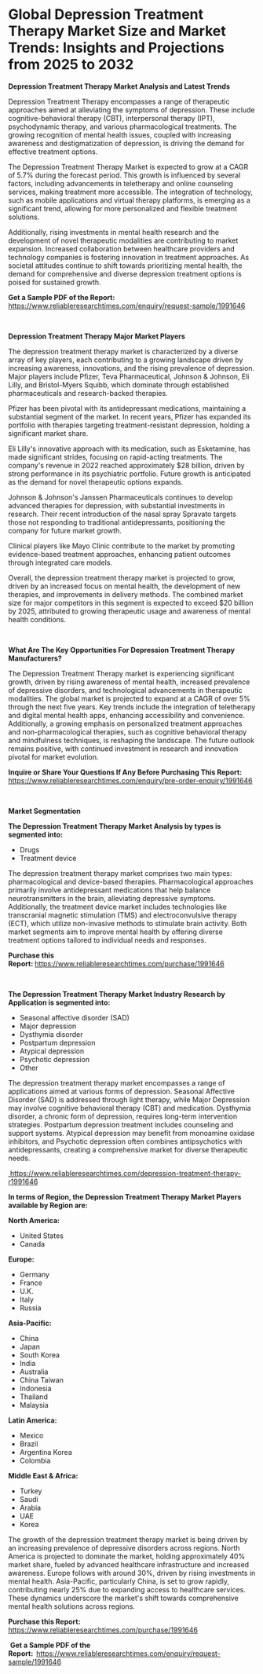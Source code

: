 <p><h1>Global Depression Treatment Therapy Market Size and Market Trends: Insights and Projections from 2025 to 2032</h1></p><p><strong>Depression Treatment Therapy Market Analysis and Latest Trends</strong></p>
<p><p>Depression Treatment Therapy encompasses a range of therapeutic approaches aimed at alleviating the symptoms of depression. These include cognitive-behavioral therapy (CBT), interpersonal therapy (IPT), psychodynamic therapy, and various pharmacological treatments. The growing recognition of mental health issues, coupled with increasing awareness and destigmatization of depression, is driving the demand for effective treatment options.</p><p>The Depression Treatment Therapy Market is expected to grow at a CAGR of 5.7% during the forecast period. This growth is influenced by several factors, including advancements in teletherapy and online counseling services, making treatment more accessible. The integration of technology, such as mobile applications and virtual therapy platforms, is emerging as a significant trend, allowing for more personalized and flexible treatment solutions.</p><p>Additionally, rising investments in mental health research and the development of novel therapeutic modalities are contributing to market expansion. Increased collaboration between healthcare providers and technology companies is fostering innovation in treatment approaches. As societal attitudes continue to shift towards prioritizing mental health, the demand for comprehensive and diverse depression treatment options is poised for sustained growth.</p></p>
<p><strong>Get a Sample PDF of the Report:&nbsp;</strong> <a href="https://www.reliableresearchtimes.com/enquiry/request-sample/1991646?utm_campaign=3265&utm_medium=2&utm_source=Github&utm_content=ia&utm_term=12042025&utm_id=depression-treatment-therapy">https://www.reliableresearchtimes.com/enquiry/request-sample/1991646</a></p>
<p>&nbsp;</p>
<p><strong>Depression Treatment Therapy Major Market Players</strong></p>
<p><p>The depression treatment therapy market is characterized by a diverse array of key players, each contributing to a growing landscape driven by increasing awareness, innovations, and the rising prevalence of depression. Major players include Pfizer, Teva Pharmaceutical, Johnson & Johnson, Eli Lilly, and Bristol-Myers Squibb, which dominate through established pharmaceuticals and research-backed therapies.</p><p>Pfizer has been pivotal with its antidepressant medications, maintaining a substantial segment of the market. In recent years, Pfizer has expanded its portfolio with therapies targeting treatment-resistant depression, holding a significant market share.</p><p>Eli Lilly's innovative approach with its medication, such as Esketamine, has made significant strides, focusing on rapid-acting treatments. The company's revenue in 2022 reached approximately $28 billion, driven by strong performance in its psychiatric portfolio. Future growth is anticipated as the demand for novel therapeutic options expands.</p><p>Johnson & Johnson's Janssen Pharmaceuticals continues to develop advanced therapies for depression, with substantial investments in research. Their recent introduction of the nasal spray Spravato targets those not responding to traditional antidepressants, positioning the company for future market growth.</p><p>Clinical players like Mayo Clinic contribute to the market by promoting evidence-based treatment approaches, enhancing patient outcomes through integrated care models.</p><p>Overall, the depression treatment therapy market is projected to grow, driven by an increased focus on mental health, the development of new therapies, and improvements in delivery methods. The combined market size for major competitors in this segment is expected to exceed $20 billion by 2025, attributed to growing therapeutic usage and awareness of mental health conditions.</p></p>
<p>&nbsp;</p>
<p><strong>What Are The Key Opportunities For Depression Treatment Therapy Manufacturers?</strong></p>
<p><p>The Depression Treatment Therapy market is experiencing significant growth, driven by rising awareness of mental health, increased prevalence of depressive disorders, and technological advancements in therapeutic modalities. The global market is projected to expand at a CAGR of over 5% through the next five years. Key trends include the integration of teletherapy and digital mental health apps, enhancing accessibility and convenience. Additionally, a growing emphasis on personalized treatment approaches and non-pharmacological therapies, such as cognitive behavioral therapy and mindfulness techniques, is reshaping the landscape. The future outlook remains positive, with continued investment in research and innovation pivotal for market evolution.</p></p>
<p><strong>Inquire or Share Your Questions If Any Before Purchasing This Report:</strong> <a href="https://www.reliableresearchtimes.com/enquiry/pre-order-enquiry/1991646?utm_campaign=3265&utm_medium=2&utm_source=Github&utm_content=ia&utm_term=12042025&utm_id=depression-treatment-therapy">https://www.reliableresearchtimes.com/enquiry/pre-order-enquiry/1991646</a></p>
<p>&nbsp;</p>
<p><strong>Market Segmentation</strong></p>
<p><strong>The Depression Treatment Therapy Market Analysis by types is segmented into:</strong></p>
<p><ul><li>Drugs</li><li>Treatment device</li></ul></p>
<p><p>The depression treatment therapy market comprises two main types: pharmacological and device-based therapies. Pharmacological approaches primarily involve antidepressant medications that help balance neurotransmitters in the brain, alleviating depressive symptoms. Additionally, the treatment device market includes technologies like transcranial magnetic stimulation (TMS) and electroconvulsive therapy (ECT), which utilize non-invasive methods to stimulate brain activity. Both market segments aim to improve mental health by offering diverse treatment options tailored to individual needs and responses.</p></p>
<p><strong>Purchase this Report:&nbsp;</strong><a href="https://www.reliableresearchtimes.com/purchase/1991646?utm_campaign=3265&utm_medium=2&utm_source=Github&utm_content=ia&utm_term=12042025&utm_id=depression-treatment-therapy">https://www.reliableresearchtimes.com/purchase/1991646</a></p>
<p>&nbsp;</p>
<p><strong>The Depression Treatment Therapy Market Industry Research by Application is segmented into:</strong></p>
<p><ul><li>Seasonal affective disorder (SAD)</li><li>Major depression</li><li>Dysthymia disorder</li><li>Postpartum depression</li><li>Atypical depression</li><li>Psychotic depression</li><li>Other</li></ul></p>
<p><p>The depression treatment therapy market encompasses a range of applications aimed at various forms of depression. Seasonal Affective Disorder (SAD) is addressed through light therapy, while Major Depression may involve cognitive behavioral therapy (CBT) and medication. Dysthymia disorder, a chronic form of depression, requires long-term intervention strategies. Postpartum depression treatment includes counseling and support systems. Atypical depression may benefit from monoamine oxidase inhibitors, and Psychotic depression often combines antipsychotics with antidepressants, creating a comprehensive market for diverse therapeutic needs.</p></p>
<p><a href="https://www.reliableresearchtimes.com/depression-treatment-therapy-r1991646?utm_campaign=3265&utm_medium=2&utm_source=Github&utm_content=ia&utm_term=12042025&utm_id=depression-treatment-therapy">&nbsp;https://www.reliableresearchtimes.com/depression-treatment-therapy-r1991646</a></p>
<p><strong>In terms of Region, the Depression Treatment Therapy Market Players available by Region are:</strong></p>
<p>
    <p> <strong> North America: </strong>
        <ul>
            <li>United States</li>
            <li>Canada</li>
        </ul>
        </p> 
    <p> <strong> Europe: </strong>
        <ul>
            <li>Germany</li>
            <li>France</li>
            <li>U.K.</li>
            <li>Italy</li>
            <li>Russia</li>
        </ul>
        </p> 
    <p> <strong> Asia-Pacific: </strong>
        <ul>
            <li>China</li>
            <li>Japan</li>
            <li>South Korea</li>
            <li>India</li>
            <li>Australia</li>
            <li>China Taiwan</li>
            <li>Indonesia</li>
            <li>Thailand</li>
            <li>Malaysia</li>
        </ul>
        </p> 
    <p> <strong> Latin America: </strong>
        <ul>
            <li>Mexico</li>
            <li>Brazil</li>
            <li>Argentina Korea</li>
            <li>Colombia</li>
        </ul>
        </p> 
    <p> <strong> Middle East & Africa: </strong>
        <ul>
            <li>Turkey</li>
            <li>Saudi</li>
            <li>Arabia</li>
            <li>UAE</li>
            <li>Korea</li>
        </ul>
    </p>
    </p>
<p><p>The growth of the depression treatment therapy market is being driven by an increasing prevalence of depressive disorders across regions. North America is projected to dominate the market, holding approximately 40% market share, fueled by advanced healthcare infrastructure and increased awareness. Europe follows with around 30%, driven by rising investments in mental health. Asia-Pacific, particularly China, is set to grow rapidly, contributing nearly 25% due to expanding access to healthcare services. These dynamics underscore the market's shift towards comprehensive mental health solutions across regions.</p></p>
<p><strong>Purchase this Report: </strong><a href="https://www.reliableresearchtimes.com/purchase/1991646?utm_campaign=3265&utm_medium=2&utm_source=Github&utm_content=ia&utm_term=12042025&utm_id=depression-treatment-therapy">https://www.reliableresearchtimes.com/purchase/1991646</a></p>
<p>&nbsp;<strong>Get a Sample PDF of the Report:&nbsp;&nbsp;</strong><a href="https://www.reliableresearchtimes.com/enquiry/request-sample/1991646?utm_campaign=3265&utm_medium=2&utm_source=Github&utm_content=ia&utm_term=12042025&utm_id=depression-treatment-therapy">https://www.reliableresearchtimes.com/enquiry/request-sample/1991646</a></p>
<p><strong></strong></p>
<p><p></p><p></p><p></p></p>